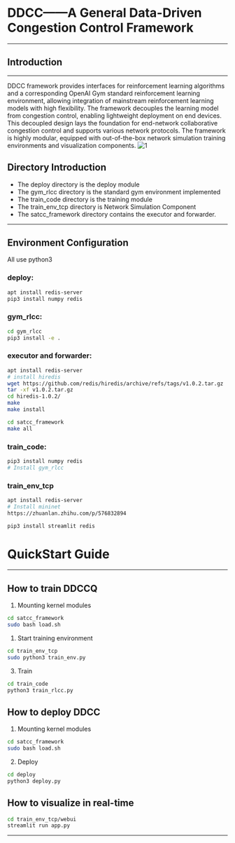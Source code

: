 # DDCC——A General Data-Driven Congestion Control Framework
---

## Introduction
---
  DDCC framework provides interfaces for reinforcement learning algorithms and a corresponding OpenAI Gym standard reinforcement learning environment, allowing integration of mainstream reinforcement learning models with high flexibility. The framework decouples the learning model from congestion control, enabling lightweight deployment on end devices. This decoupled design lays the foundation for end-network collaborative congestion control and supports various network protocols. The framework is highly modular, equipped with out-of-the-box network simulation training environments and visualization components. 
![1](https://github.com/NetExperimentEasy/DDCC/assets/48404708/8be6cbdd-7f59-47db-8ae5-0c1f450dfc46)

## Directory Introduction

- The deploy directory is the deploy module
- The gym_rlcc directory is the standard gym environment implemented
- The train_code directory is the training module
- The train_env_tcp directory is Network Simulation Component
- The satcc_framework directory contains the executor and forwarder.
---

## Environment Configuration

All use python3

### deploy:

```bash
apt install redis-server
pip3 install numpy redis
```

### gym_rlcc:

```bash
cd gym_rlcc
pip3 install -e .
```

### executor and forwarder:

```bash
apt install redis-server
# install hiredis
wget https://github.com/redis/hiredis/archive/refs/tags/v1.0.2.tar.gz
tar -xf v1.0.2.tar.gz
cd hiredis-1.0.2/
make
make install

cd satcc_framework
make all
```

### train_code:

```bash
pip3 install numpy redis
# Install gym_rlcc
```

### train_env_tcp

```bash
apt install redis-server
# Install mininet
https://zhuanlan.zhihu.com/p/576832894

pip3 install streamlit redis
```

# QuickStart Guide
---
## How to train DDCCQ

1. Mounting kernel modules
```bash
cd satcc_framework
sudo bash load.sh
```

1. Start training environment

```bash
cd train_env_tcp
sudo python3 train_env.py
```

3. Train

```bash
cd train_code
python3 train_rlcc.py
```

## How to deploy DDCC

1. Mounting kernel modules

```bash
cd satcc_framework
sudo bash load.sh
```

2. Deploy

```bash
cd deploy
python3 deploy.py
```

## How to visualize in real-time

```bash
cd train_env_tcp/webui
streamlit run app.py
```

---
